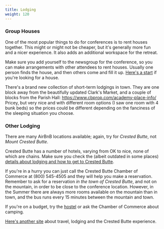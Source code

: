 ```yaml
---
title: Lodging
weight: 120
---
```


### Group Houses

One of the most popular things to do for conferences is to rent houses
together. This might or might not be cheaper, but it's generally more fun and
a nicer experience. It also adds an additional workspace for the retreat.

Make sure you add yourself to the newsgroup for the conference, so you can
make arrangements with other attendees to rent houses. Usually one person
finds the house, and then others come and fill it up.
<a href="https://www.google.com/search?q=vacation+rentals+crested+butte&oq=vacation+rentals+cre&aqs=chrome.0.0j69i57j0l4.7893j0j7&sourceid=chrome&ie=UTF-8" target="_blank">Here's a start</a> if you're looking for a house.

There's a brand new collection of short-term lodgings in town. They are one block away from the beautifully updated Clark's Market, and a couple of blocks from the Parish Hall:
https://www.cbprop.com/academy-place-info/
Pricey, but very nice and with different room options (I saw one room with 4 bunk beds) so the prices could be different depending on the fanciness of the sleeping situation you choose.

### Other Lodging

There are many AirBnB locations available; again, try for *Crested Butte*, not
*Mount Crested Butte*.

Crested Butte has a number of hotels, varying from OK to nice, none of which
are chains. Make sure you check the (albeit outdated in some places) [details
about lodging and how to get to Crested
Butte](http://mindview.net/Seminars/Locations/CrestedButte/CrestedButte.html).

If you're in a hurry you can just call the Crested Butte Chamber of
Commerce at (800) 545-4505 and they will help you make a reservation.
Remember to ask for a reservation *in the town of Crested Butte*, and
not on the mountain, in order to be close to the conference location.
However, in the Summer there are always more rooms available on the
mountain than in town, and the bus runs every 15 minutes between the
mountain and town.

If you're on a budget, try the [hostel](http://cbhostel.com/) or ask the
Chamber of Commerce about camping.

[Here's another site](http://travelcrestedbutte.com/) about travel,
lodging and the Crested Butte experience.
